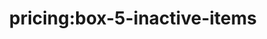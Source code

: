 ---
title: 'pricing:box-5-inactive-items'
pt: |-
    pricing:box-5-inactive-items
en: |-
    pricing:box-5-inactive-items
---